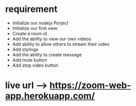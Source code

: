 # requirement 

- Initialize our nodejs Porject      
- Initialize our first view        
- Create a room id                          
- Add the ability to view our own videos  
- Add ability to allow others to stream their video
- Add stylings
- Add the ability to create message
- Add mute button
- Add stop video button


# live url --> https://zoom-web-app.herokuapp.com/
